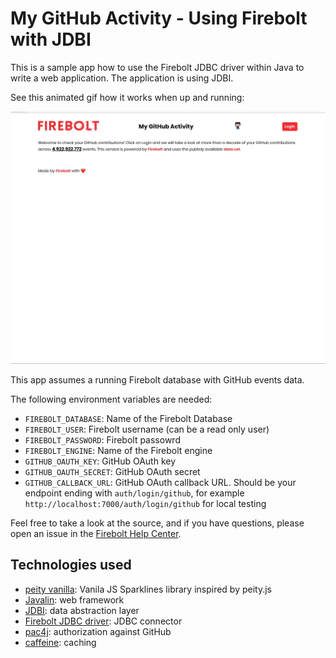 # My GitHub Activity - Using Firebolt with JDBI

This is a sample app how to use the Firebolt JDBC driver within Java to
write a web application. The application is using JDBI.

See this animated gif how it works when up and running:

![Demo](demo.gif)

This app assumes a running Firebolt database with GitHub events data.

The following environment variables are needed:

* `FIREBOLT_DATABASE`: Name of the Firebolt Database
* `FIREBOLT_USER`: Firebolt username (can be a read only user) 
* `FIREBOLT_PASSWORD`: Firebolt passowrd
* `FIREBOLT_ENGINE`: Name of the Firebolt engine
* `GITHUB_OAUTH_KEY`: GitHub OAuth key
* `GITHUB_OAUTH_SECRET`: GitHub OAuth secret
* `GITHUB_CALLBACK_URL`: GitHub OAuth callback URL. Should be your endpoint ending with `auth/login/github`, for example `http://localhost:7000/auth/login/github` for local testing

Feel free to take a look at the source, and if you have questions, please
open an issue in the [Firebolt Help Center](https://help.firebolt.io/).

## Technologies used

* [peity vanilla](https://github.com/railsjazz/peity_vanilla): Vanila JS Sparklines library inspired by peity.js
* [Javalin](https://javalin.io/): web framework
* [JDBI](https://jdbi.org/): data abstraction layer
* [Firebolt JDBC driver](https://github.com/firebolt-db/jdbc): JDBC connector
* [pac4j](https://www.pac4j.org/): authorization against GitHub
* [caffeine](https://github.com/ben-manes/caffeine): caching

